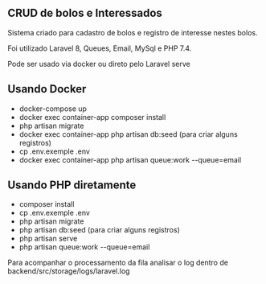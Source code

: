## CRUD de bolos e Interessados

Sistema criado para cadastro de bolos e registro de interesse nestes bolos.

Foi utilizado Laravel 8, Queues, Email, MySql e PHP 7.4.

Pode ser usado via docker ou direto pelo Laravel serve

## Usando Docker
- docker-compose up
- docker exec container-app composer install
- php artisan migrate
- docker exec container-app php artisan db:seed (para criar alguns registros)
- cp .env.exemple .env
- docker exec container-app php artisan queue:work --queue=email

## Usando PHP diretamente
- composer install
- cp .env.exemple .env
- php artisan migrate
- php artisan db:seed (para criar alguns registros)
- php artisan serve
- php artisan queue:work --queue=email

Para acompanhar o processamento da fila analisar o log dentro de backend/src/storage/logs/laravel.log